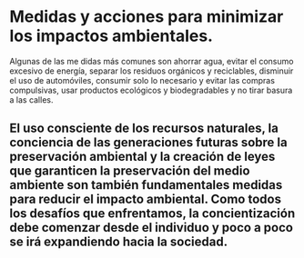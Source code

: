 # Medidas y acciones para minimizar los impactos ambientales.

Algunas de las me didas más comunes son ahorrar agua, evitar el consumo excesivo de energía, separar los residuos orgánicos y reciclables, disminuir el uso de automóviles, consumir solo lo necesario y evitar las compras compulsivas, usar productos ecológicos y biodegradables y no tirar basura a las calles.
## El uso consciente de los recursos naturales, la conciencia de las generaciones futuras sobre la preservación ambiental y la creación de leyes que garanticen la preservación del medio ambiente son también fundamentales medidas para reducir el impacto ambiental. Como todos los desafíos que enfrentamos, la concientización debe comenzar desde el individuo y poco a poco se irá expandiendo hacia la sociedad.
